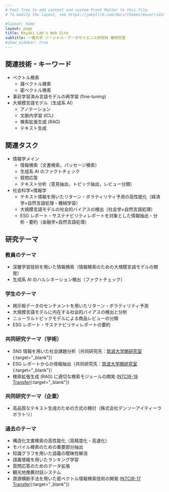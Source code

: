 ```yaml
---
# Feel free to add content and custom Front Matter to this file.
# To modify the layout, see https://jekyllrb.com/docs/themes/#overriding-theme-defaults

#layout: home
layout: page
title: Keyaki Lab's Web Site
subtitle: 一橋大学 ソーシャル・データサイエンス研究科 欅研究室
#show_sidebar: true
---
```

## 関連技術・キーワード
- ベクトル検索
	- 疎ベクトル検索
	- 密ベクトル検索
- 事前学習済み言語モデルの再学習 (fine-tuning)
- 大規模言語モデル（生成系 AI）
  - アノテーション
  - 文脈内学習 (ICL)
  - 検索拡張生成 (RAG)
  - テキスト生成

## 関連タスク
- 情報学メイン
  - 情報検索（文書検索，パッセージ検索）
  - 生成系 AI のファクトチェック
  - 質問応答
  - テキスト分析（意見抽出，トピック抽出，レビュー分類）
- 社会科学×情報学
  - テキスト情報を用いたリターン・ボラティリティ予測の高性能化（経済学×自然言語処理・機械学習）
  - 大規模言語モデルの社会的バイアスの検出（社会学×自然言語処理）
  - ESG レポート・サステナビリティレポートを対象とした情報抽出・分析・要約（金融学×自然言語処理）

## 研究テーマ
### 教員のテーマ
- 深層学習技術を用いた情報検索（情報検索のための大規模言語モデルの開発）
- 生成系 AI のハルシネーション検出（ファクトチェック）

### 学生のテーマ
- 掲示板データのセンチメントを用いたリターン・ボラティリティ予測
- 大規模言語モデルに内在する社会的バイアスの検出と分析
- ニューラルトピックモデルによる商品レビューの分類
- ESG レポート・サステナビリティレポートの要約

### 共同研究テーマ（学術）
- SNS 情報を用いた社会課題分析（共同研究先：[筑波大学関研究室](https://cu.slis.tsukuba.ac.jp/index.html){:target="_blank"}）
- ESG レポートからの情報抽出（共同研究先：[筑波大学関研究室](https://cu.slis.tsukuba.ac.jp/index.html){:target="_blank"}）
- 検索拡張生成 (RAG) に適切な検索モジュールの開発 ([NTCIR-18 Transfer](https://github.com/ntcirtransfer/transfer2/discussions/2){:target="_blank"})

### 共同研究テーマ（企業）
- 高品質なテキスト生成のための方式の検討（株式会社デンソーアイティーラボラトリ）

### 過去のテーマ
- 構造化文書検索の高性能化（高精度化・高速化）
- モバイル検索のための重要部分抽出
- 知識グラフを用いた語義の曖昧性解消
- 語義情報を用いたランキング学習
- 質問応答のためのデータ拡張
- 観光地推薦対話システム
- 資源横断手法を用いた密ベクトル情報検索技術の開発 ([NTCIR-17 Transfer](https://github.com/ntcirtransfer/transfer1/discussions/2){:target="_blank"})

